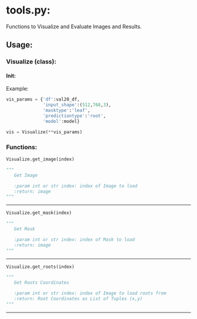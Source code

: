 # tools.py:

Functions to Visualize and Evaluate Images and Results.

## Usage:

### Visualize (class):

#### Init:
Example:
```python
vis_params = {'df':val20_df,
              'input_shape':(512,768,3),
              'masktype':'leaf',
              'predictiontype':'root',
              'model':model}

vis = Visualize(**vis_params)
```

### Functions:

```python
Visualize.get_image(index)

"""
   Get Image

   :param int or str index: index of Image to load
   :return: image
"""
```
___
```python
Visualize.get_mask(index)

"""
   Get Mask

   :param int or str index: index of Mask to load
   :return: image
"""
```
___
```python
Visualize.get_roots(index)

"""
   Get Roots Coordinates

   :param int or str index: index of Image to load roots from
   :return: Root Coordinates as List of Tuples (x,y)
"""
```
___
